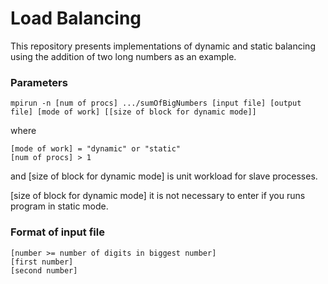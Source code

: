 # Load Balancing
This repository presents implementations of dynamic and static balancing using the addition of two long numbers as an example.

### Parameters
```
mpirun -n [num of procs] .../sumOfBigNumbers [input file] [output file] [mode of work] [[size of block for dynamic mode]]
```
where
```
[mode of work] = "dynamic" or "static"
[num of procs] > 1
```
and [size of block for dynamic mode] is unit workload for slave processes.

[size of block for dynamic mode] it is not necessary to enter if you runs program in static mode.
### Format of input file
```
[number >= number of digits in biggest number]
[first number]
[second number]
```
